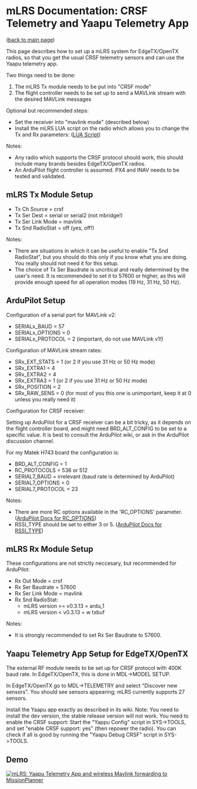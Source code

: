 # mLRS Documentation: CRSF Telemetry and Yaapu Telemetry App #

([back to main page](../README.md))

This page describes how to set up a mLRS system for EdgeTX/OpenTX radios, so that you get the usual CRSF telemetry sensors and can use the Yaapu telemetry app.

Two things need to be done:
1. The mLRS Tx module needs to be put into "CRSF mode"
2. The flight controller needs to be set up to send a MAVLink stream with the desired MAVLink messages

Optional but recommended steps:
- Set the receiver into "mavlink mode" (described below)
- Install the mLRS LUA script on the radio which allows you to change the Tx and Rx parameters: ([LUA Script](LUA.md))

Notes:
- Any radio which supports the CRSF protocol should work, this should include many brands besides EdgeTX/OpenTX radios.
- An ArduPilot flight controller is assumed. PX4 and INAV needs to be tested and validated.


## mLRS Tx Module Setup

- Tx Ch Source = crsf
- Tx Ser Dest = serial or serial2 (not mbridge!)
- Tx Ser Link Mode = mavlink
- Tx Snd RadioStat = off (yes, off!)

Notes: 
- There are situations in which it can be useful to enable "Tx Snd RadioStat", but you should do this only if you know what you are doing. You really should not need it for this setup.
- The choice of Tx Ser Baudrate is uncritical and really determined by the user's need. It is recommended to set it to 57600 or higher, as this will provide enough speed for all operation modes (19 Hz, 31 Hz, 50 Hz).


## ArduPilot Setup

Configuration of a serial port for MAVLink v2:

- SERIALx_BAUD = 57 
- SERIALx_OPTIONS = 0
- SERIALx_PROTOCOL = 2 (important, do not use MAVLink v1!)

Configuration of MAVLink stream rates:

- SRx_EXT_STATS = 1 (or 2 if you use 31 Hz or 50 Hz mode)
- SRx_EXTRA1 = 4
- SRx_EXTRA2 = 4
- SRx_EXTRA3 = 1 (or 2 if you use 31 Hz or 50 Hz mode)
- SRx_POSITION = 2
- SRx_RAW_SENS = 0 (for most of you this one is unimportant, keep it at 0 unless you really need it)

Configuration for CRSF receiver:

Setting up ArduPilot for a CRSF receiver can be a bit tricky, as it depends on the flight controller board, and might need BRD_ALT_CONFIG to be set to a specific value. It is best to consult the ArduPilot wiki, or ask in the ArduPilot discussion channel.

For my Matek H743 board the configuration is:

- BRD_ALT_CONFIG = 1
- RC_PROTOCOLS = 536 or 512
- SERIAL7_BAUD = irrelevant (baud rate is determined by ArduPilot)
- SERIAL7_OPTIONS = 0
- SERIAL7_PROTOCOL = 23

Notes:
- There are more RC options available in the 'RC_OPTIONS' parameter. ([ArduPilot Docs for RC_OPTIONS](https://ardupilot.org/plane/docs/parameters.html#rc-options-rc-options)) 
- RSSI_TYPE should be set to either 3 or 5. ([ArduPilot Docs for RSSI_TYPE](https://ardupilot.org/plane/docs/parameters.html#rssi-type-rssi-type)) 


## mLRS Rx Module Setup

These configurations are not strictly neccesary, but recommended for ArduPilot:

- Rx Out Mode = crsf
- Rx Ser Baudrate = 57600
- Rx Ser Link Mode = mavlink
- Rx Snd RadioStat:
    - mLRS version >= v0.3.13 = ardu_1
    - mLRS version <  v0.3.13 = w txbuf

Notes:

- It is strongly recommended to set Rx Ser Baudrate to 57600.

## Yaapu Telemetry App Setup for EdgeTX/OpenTX

The external RF module needs to be set up for CRSF protocol with 400K baud rate. In EdgeTX/OpenTX, this is done in MDL->MODEL SETUP.

In EdgeTX/OpenTX go to MDL->TELEMETRY and select "Discover new sensors". You should see sensors appearing; mLRS currently supports 27 sensors.

Install the Yaapu app exactly as described in its wiki. Note: You need to install the dev version, the stable release version will not work. You need to enable the CRSF support: Start the "Yappu Config" script in SYS->TOOLS, and set "enable CRSF support: yes" (then repower the radio). You can check if all is good by running the "Yaapu Debug CRSF" script in SYS->TOOLS.

## Demo

[![mLRS: Yaapu Telemetry App and wireless Mavlink forwarding to MissionPlanner](https://img.youtube.com/vi/m1uDWcwcknM/0.jpg)](https://www.youtube.com/watch?v=m1uDWcwcknM "mLRS: Yaapu Telemetry App and wireless Mavlink forwarding to MissionPlanner")
